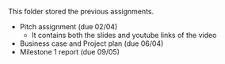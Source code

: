 This folder stored the previous assignments.

 - Pitch assignment (due 02/04)
	 - It contains both the slides and youtube links of the video
 - Business case and Project plan (due 06/04)
 - Milestone 1 report (due 09/05)
	 